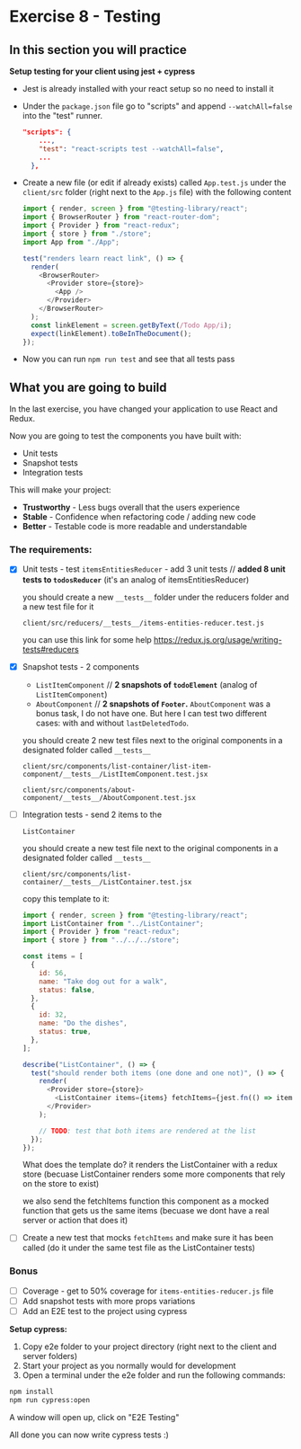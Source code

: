 # Exercise 8 - Testing

## In this section you will practice

**Setup testing for your client using jest + cypress**

- Jest is already installed with your react setup so no need to install it

- Under the `package.json` file go to "scripts" and append `--watchAll=false` into the "test" runner.

  ```json
  "scripts": {
      ...,
      "test": "react-scripts test --watchAll=false",
      ...
    },
  ```

- Create a new file (or edit if already exists) called `App.test.js` under the `client/src` folder (right next to the `App.js` file) with the following content

  ```javascript
  import { render, screen } from "@testing-library/react";
  import { BrowserRouter } from "react-router-dom";
  import { Provider } from "react-redux";
  import { store } from "./store";
  import App from "./App";

  test("renders learn react link", () => {
    render(
      <BrowserRouter>
        <Provider store={store}>
          <App />
        </Provider>
      </BrowserRouter>
    );
    const linkElement = screen.getByText(/Todo App/i);
    expect(linkElement).toBeInTheDocument();
  });
  ```

- Now you can run `npm run test` and see that all tests pass

## What you are going to build

In the last exercise, you have changed your application to use React and Redux.

Now you are going to test the components you have built with:

- Unit tests
- Snapshot tests
- Integration tests

This will make your project:

- **Trustworthy** - Less bugs overall that the users experience
- **Stable** - Confidence when refactoring code / adding new code
- **Better** - Testable code is more readable and understandable

### The requirements:

- [x] Unit tests - test `itemsEntitiesReducer` - add 3 unit tests
      // **added 8 unit tests to `todosReducer`** (it's an analog of itemsEntitiesReducer)

    you should create a new `__tests__` folder under the reducers folder and a new test file for it

  ```
  client/src/reducers/__tests__/items-entities-reducer.test.js
  ```

  you can use this link for some help https://redux.js.org/usage/writing-tests#reducers

- [x] Snapshot tests - 2 components

    - `ListItemComponent` // **2 snapshots of `todoElement`** (analog of `ListItemComponent`)
    - `AboutComponent` // **2 snapshots of `Footer`.** `AboutComponent` was a bonus task, I do not have one. But here I can test two different cases: with and without `lastDeletedTodo`.

  you should create 2 new test files next to the original components in a designated folder called `__tests__`

  ```
  client/src/components/list-container/list-item-component/__tests__/ListItemComponent.test.jsx

  client/src/components/about-component/__tests__/AboutComponent.test.jsx
  ```

- [ ] Integration tests - send 2 items to the

      ListContainer

  you should create a new test file next to the original components in a designated folder called `__tests__`

  ```
  client/src/components/list-container/__tests__/ListContainer.test.jsx
  ```

  copy this template to it:

  ```javascript
  import { render, screen } from "@testing-library/react";
  import ListContainer from "../ListContainer";
  import { Provider } from "react-redux";
  import { store } from "../../../store";

  const items = [
    {
      id: 56,
      name: "Take dog out for a walk",
      status: false,
    },
    {
      id: 32,
      name: "Do the dishes",
      status: true,
    },
  ];

  describe("ListContainer", () => {
    test("should render both items (one done and one not)", () => {
      render(
        <Provider store={store}>
          <ListContainer items={items} fetchItems={jest.fn(() => items)} />
        </Provider>
      );

      // TODO: test that both items are rendered at the list
    });
  });
  ```

  What does the template do?
  it renders the ListContainer with a redux store (becuase ListContainer renders some more components that rely on the store to exist)

  we also send the fetchItems function this component as a mocked function that gets us the same items (becuase we dont have a real server or action that does it)

- [ ] Create a new test that mocks `fetchItems` and make sure it has been called (do it under the same test file as the ListContainer tests)

### Bonus

- [ ] Coverage - get to 50% coverage for `items-entities-reducer.js` file
- [ ] Add snapshot tests with more props variations
- [ ] Add an E2E test to the project using cypress

**Setup cypress:**

1. Copy e2e folder to your project directory (right next to the client and server folders)
2. Start your project as you normally would for development
3. Open a terminal under the e2e folder and run the following commands:

```bash
npm install
npm run cypress:open
```

A window will open up, click on "E2E Testing"

All done you can now write cypress tests :)
